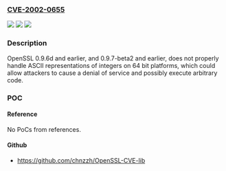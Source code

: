 ### [CVE-2002-0655](https://cve.mitre.org/cgi-bin/cvename.cgi?name=CVE-2002-0655)
![](https://img.shields.io/static/v1?label=Product&message=n%2Fa&color=blue)
![](https://img.shields.io/static/v1?label=Version&message=n%2Fa&color=blue)
![](https://img.shields.io/static/v1?label=Vulnerability&message=n%2Fa&color=brighgreen)

### Description

OpenSSL 0.9.6d and earlier, and 0.9.7-beta2 and earlier, does not properly handle ASCII representations of integers on 64 bit platforms, which could allow attackers to cause a denial of service and possibly execute arbitrary code.

### POC

#### Reference
No PoCs from references.

#### Github
- https://github.com/chnzzh/OpenSSL-CVE-lib

